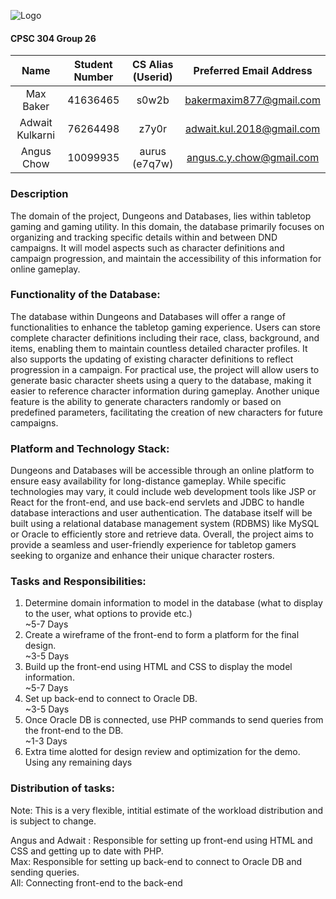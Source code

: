 
![Logo](https://i.ibb.co/SQbtcmn/Cool-Text-Dungeons-and-Databases-445745527014774.png)

#### CPSC 304 Group 26

|       Name      | Student Number | CS Alias (Userid) |  Preferred Email Address  |
|:---------------:|:--------------:|:-----------------:|:-------------------------:|
|    Max Baker    |    41636465    |       s0w2b       |  bakermaxim877@gmail.com  |
| Adwait Kulkarni |    76264498    |       z7y0r       | adwait.kul.2018@gmail.com |
|    Angus Chow   |    10099935    |   aurus (e7q7w)   |  angus.c.y.chow@gmail.com |

### Description

The domain of the project, Dungeons and Databases, lies within tabletop gaming and gaming utility. In this domain, the database primarily focuses on organizing and tracking specific details within and between DND campaigns. It will model aspects such as character definitions and campaign progression, and maintain the accessibility of this information for online gameplay.

### Functionality of the Database:

The database within Dungeons and Databases will offer a range of functionalities to enhance the tabletop gaming experience. Users can store complete character definitions including their race, class, background, and items, enabling them to maintain countless detailed character profiles. It also supports the updating of existing character definitions to reflect progression in a campaign. For practical use, the project will allow users to generate basic character sheets using a query to the database, making it easier to reference character information during gameplay. Another unique feature is the ability to generate characters randomly or based on predefined parameters, facilitating the creation of new characters for future campaigns.

### Platform and Technology Stack:

Dungeons and Databases will be accessible through an online platform to ensure easy availability for long-distance gameplay. While specific technologies may vary, it could include web development tools like JSP or React for the front-end, and use back-end servlets and JDBC to handle database interactions and user authentication. The database itself will be built using a relational database management system (RDBMS) like MySQL or Oracle to efficiently store and retrieve data. Overall, the project aims to provide a seamless and user-friendly experience for tabletop gamers seeking to organize and enhance their unique character rosters.

### Tasks and Responsibilities:

1) Determine domain information to model in the database (what to display to the user, what options to provide etc.)  
~5-7 Days
2) Create a wireframe of the front-end to form a platform for the final design.  
~3-5 Days
3) Build up the front-end using HTML and CSS to display the model information.  
~5-7 Days
4) Set up back-end to connect to Oracle DB.  
~3-5 Days
5) Once Oracle DB is connected, use PHP commands to send queries from the front-end to the DB.  
~1-3 Days
6) Extra time alotted for design review and optimization for the demo.  
Using any remaining days

### Distribution of tasks:

Note: This is a very flexible, intitial estimate of the workload distribution and is subject to change.

Angus and Adwait : Responsible for setting up front-end using HTML and CSS and getting up to date with PHP.  
Max: Responsible for setting up back-end to connect to Oracle DB and sending queries.  
All: Connecting front-end to the back-end
